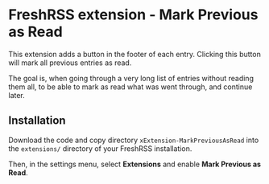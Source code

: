 # FreshRSS extension - Mark Previous as Read
This extension adds a button in the footer of each entry. Clicking this button will mark all previous entries as read.

The goal is, when going through a very long list of entries without reading them all, to be able to mark as read what was went through, and continue later.

## Installation
Download the code and copy directory `xExtension-MarkPreviousAsRead` into the `extensions/` directory of your FreshRSS installation.

Then, in the settings menu, select **Extensions** and enable **Mark Previous as Read**.
